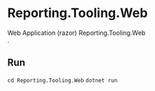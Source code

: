 # Reporting.Tooling.Web 
Web Application (razor) Reporting.Tooling.Web  
.  
## Run 
`cd Reporting.Tooling.Web` 
`dotnet run` 
